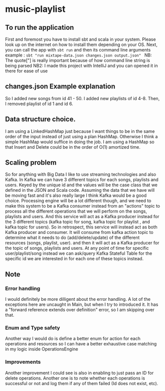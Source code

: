 # music-playlist

## To run the application
First and foremost you have to install sbt and scala in your system. 
Please look up on the internet on how to install them depending on your OS.
Next, you can call the app with `sbt run` and then its command line arguments
example : `sbt "run mixtape-data.json changes.json output.json" `
NB: The quote["] is really important because of how command line string is being parsed
NB2: I made this project with IntelliJ and you can opened it in there for ease of use

## changes.json Example explanation
So I added new songs from id 41 - 50. I added new playlists of id 4-8. Then, I removed playlist of id 1 and id 6.

## Data structure choice. 
I am using a LinkedHashMap just because I want things to be in the same order of the input instead of just
using a plan HashMap. Otherwise I think a simple HashMap would suffice in doing the job. 
I am using a HashMap so that Insert and Delete could be in the order of O(1) amortized time. 

## Scaling problem
So for anything with Big Data I like to use streaming technologies and also Kafka. 
In Kafka we can have 3 different topics for each songs, playlists and users. Keyed by the unique id and the values
will be the case class that we defined in the JSON and Scala code. 
Assuming the data that we have will be moving fast and it's also really large I think Kafka would be a good choice. 
Processing engine will be a lot different though, and we need to make this system to be a Kafka consumer instead
from an "actions" topic to process all the different operations that we will perform on the songs, playlists and users. 
And this service will act as a Kafka producer instead for the 3 different topics (kafka topic for song, kafka topic for 
playlist , and kafka topic for users). 
So in retrospect, this service will instead act as both Kafka producer and consumer. It will consume from kafka action
topic to determine what it needs to do (add/delete/update) of the different resources (songs, playlist, user). 
and then it will act as a Kafka producer for the topic of songs, playlists and users. 
At any point of time for specific user/playlist/song instead we can ask/query Kafka Stateful Table for 
the specific id we are interested in for each one of these topics instead. 

## Note
### Error handling
I would definitely be more dilligent about the error handling. 
A lot of the exceptions here are uncaught in Main, but when I try to introduced it. 
It has a "forward reference extends over definition" error, so I am skipping over that. 

### Enum and Type safety
Another way I would do is define a better enum for action for each operations and resources
so I can have a better exhaustive case matching in my logic inside OperationsEngine

### Improvements
Another improvement I could see is also in enabling to just pass an ID for delete operations. 
Another one is to note whether each operations is successful or not and log them if any of them failed
(Id does not exist, etc). 
